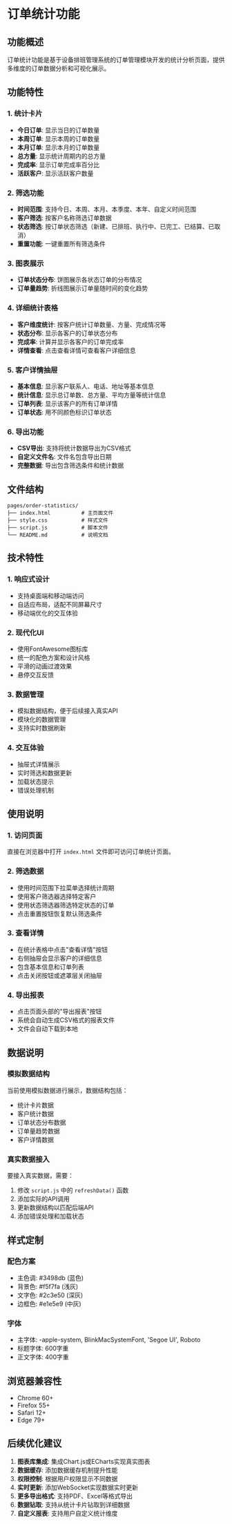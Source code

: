 # 订单统计功能

## 功能概述

订单统计功能是基于设备排班管理系统的订单管理模块开发的统计分析页面，提供多维度的订单数据分析和可视化展示。

## 功能特性

### 1. 统计卡片
- **今日订单**: 显示当日的订单数量
- **本周订单**: 显示本周的订单数量
- **本月订单**: 显示本月的订单数量
- **总方量**: 显示统计周期内的总方量
- **完成率**: 显示订单完成率百分比
- **活跃客户**: 显示活跃客户数量

### 2. 筛选功能
- **时间范围**: 支持今日、本周、本月、本季度、本年、自定义时间范围
- **客户筛选**: 按客户名称筛选订单数据
- **状态筛选**: 按订单状态筛选（新建、已排班、执行中、已完工、已结算、已取消）
- **重置功能**: 一键重置所有筛选条件

### 3. 图表展示
- **订单状态分布**: 饼图展示各状态订单的分布情况
- **订单量趋势**: 折线图展示订单量随时间的变化趋势

### 4. 详细统计表格
- **客户维度统计**: 按客户统计订单数量、方量、完成情况等
- **状态分布**: 显示各客户的订单状态分布
- **完成率**: 计算并显示各客户的订单完成率
- **详情查看**: 点击查看详情可查看客户详细信息

### 5. 客户详情抽屉
- **基本信息**: 显示客户联系人、电话、地址等基本信息
- **统计信息**: 显示总订单数、总方量、平均方量等统计信息
- **订单列表**: 显示该客户的所有订单详情
- **订单状态**: 用不同颜色标识订单状态

### 6. 导出功能
- **CSV导出**: 支持将统计数据导出为CSV格式
- **自定义文件名**: 文件名包含导出日期
- **完整数据**: 导出包含筛选条件和统计数据

## 文件结构

```
pages/order-statistics/
├── index.html          # 主页面文件
├── style.css           # 样式文件
├── script.js           # 脚本文件
└── README.md           # 说明文档
```

## 技术特性

### 1. 响应式设计
- 支持桌面端和移动端访问
- 自适应布局，适配不同屏幕尺寸
- 移动端优化的交互体验

### 2. 现代化UI
- 使用FontAwesome图标库
- 统一的配色方案和设计风格
- 平滑的动画过渡效果
- 悬停交互反馈

### 3. 数据管理
- 模拟数据结构，便于后续接入真实API
- 模块化的数据管理
- 支持实时数据刷新

### 4. 交互体验
- 抽屉式详情展示
- 实时筛选和数据更新
- 加载状态提示
- 错误处理机制

## 使用说明

### 1. 访问页面
直接在浏览器中打开 `index.html` 文件即可访问订单统计页面。

### 2. 筛选数据
- 使用时间范围下拉菜单选择统计周期
- 使用客户筛选器选择特定客户
- 使用状态筛选器筛选特定状态的订单
- 点击重置按钮恢复默认筛选条件

### 3. 查看详情
- 在统计表格中点击"查看详情"按钮
- 右侧抽屉会显示客户的详细信息
- 包含基本信息和订单列表
- 点击关闭按钮或遮罩层关闭抽屉

### 4. 导出报表
- 点击页面头部的"导出报表"按钮
- 系统会自动生成CSV格式的报表文件
- 文件会自动下载到本地

## 数据说明

### 模拟数据结构
当前使用模拟数据进行展示，数据结构包括：
- 统计卡片数据
- 客户统计数据
- 订单状态分布数据
- 订单量趋势数据
- 客户详情数据

### 真实数据接入
要接入真实数据，需要：
1. 修改 `script.js` 中的 `refreshData()` 函数
2. 添加实际的API调用
3. 更新数据结构以匹配后端API
4. 添加错误处理和加载状态

## 样式定制

### 配色方案
- 主色调: #3498db (蓝色)
- 背景色: #f5f7fa (浅灰)
- 文字色: #2c3e50 (深灰)
- 边框色: #e1e5e9 (中灰)

### 字体
- 主字体: -apple-system, BlinkMacSystemFont, 'Segoe UI', Roboto
- 标题字体: 600字重
- 正文字体: 400字重

## 浏览器兼容性

- Chrome 60+
- Firefox 55+
- Safari 12+
- Edge 79+

## 后续优化建议

1. **图表库集成**: 集成Chart.js或ECharts实现真实图表
2. **数据缓存**: 添加数据缓存机制提升性能
3. **权限控制**: 根据用户权限显示不同数据
4. **实时更新**: 添加WebSocket实现数据实时更新
5. **更多导出格式**: 支持PDF、Excel等格式导出
6. **数据钻取**: 支持从统计卡片钻取到详细数据
7. **自定义报表**: 支持用户自定义统计维度 